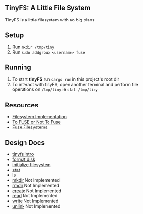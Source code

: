## TinyFS: A Little File System

TinyFS is a little filesystem with no big plans.

## Setup

1. Run `mkdir /tmp/tiny`
2. Run `sudo addgroup <username> fuse`

## Running

1. To start **tinyFS** run `cargo run` in this project's root dir
2. To interact with tinyFS, open another terminal and perform file operations on `/tmp/tiny` ie `stat /tmp/tiny`

## Resources

- [Filesystem Implementation](https://pages.cs.wisc.edu/~remzi/OSTEP/file-implementation.pdf)
- [To FUSE or Not To Fuse](https://libfuse.github.io/doxygen/fast17-vangoor.pdf)
- [Fuse Filesystems](https://zsiciarz.github.io/24daysofrust/book/vol1/day15.html)

## Design Docs

- [tinyfs intro](./design/tinyfs.md)
- [format disk](./design/mkfs.md)
- [initialize filesystem](./design/fs_init.md)
- [stat](./design/stat.md)
- [ls](./design/ls.md)
- [mkdir]() Not Implemented
- [rmdir]() Not Implemented
- [create]() Not Implemented
- [read]() Not Implemented
- [write]() Not Implemented
- [unlink]() Not Implemented

